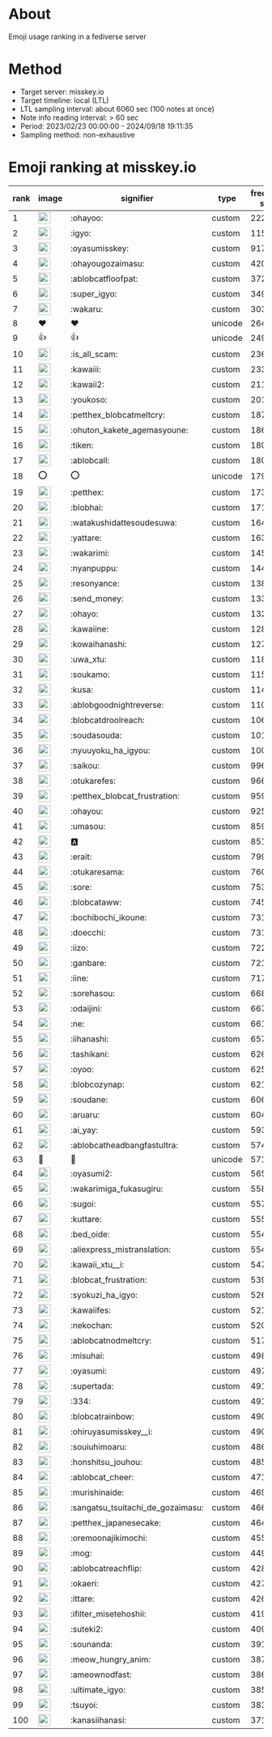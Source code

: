 # About
Emoji usage ranking in a fediverse server

# Method
- Target server: misskey.io
- Target timeline: local (LTL)
- LTL sampling interval: about 6060 sec (100 notes at once)
- Note info reading interval: > 60 sec
- Period: 2023/02/23 00:00:00 - 2024/09/18 19:11:35 
- Sampling method: non-exhaustive

# Emoji ranking at misskey.io

|rank|image|signifier|type|frequency score|
|----|----|----|----|----|
|1|<img height="24" src="https://misskey.io/emoji/ohayoo.webp">|:ohayoo:|custom|222269|
|2|<img height="24" src="https://misskey.io/emoji/igyo.webp">|:igyo:|custom|115662|
|3|<img height="24" src="https://misskey.io/emoji/oyasumisskey.webp">|:oyasumisskey:|custom|91789|
|4|<img height="24" src="https://misskey.io/emoji/ohayougozaimasu.webp">|:ohayougozaimasu:|custom|42039|
|5|<img height="24" src="https://misskey.io/emoji/ablobcatfloofpat.webp">|:ablobcatfloofpat:|custom|37288|
|6|<img height="24" src="https://misskey.io/emoji/super_igyo.webp">|:super_igyo:|custom|34937|
|7|<img height="24" src="https://misskey.io/emoji/wakaru.webp">|:wakaru:|custom|30318|
|8|❤|❤|unicode|26492|
|9|👍|👍|unicode|24973|
|10|<img height="24" src="https://misskey.io/emoji/is_all_scam.webp">|:is_all_scam:|custom|23619|
|11|<img height="24" src="https://misskey.io/emoji/kawaiii.webp">|:kawaiii:|custom|23340|
|12|<img height="24" src="https://misskey.io/emoji/kawaii2.webp">|:kawaii2:|custom|21181|
|13|<img height="24" src="https://misskey.io/emoji/youkoso.webp">|:youkoso:|custom|20113|
|14|<img height="24" src="https://misskey.io/emoji/petthex_blobcatmeltcry.webp">|:petthex_blobcatmeltcry:|custom|18709|
|15|<img height="24" src="https://misskey.io/emoji/ohuton_kakete_agemasyoune.webp">|:ohuton_kakete_agemasyoune:|custom|18670|
|16|<img height="24" src="https://misskey.io/emoji/tiken.webp">|:tiken:|custom|18020|
|17|<img height="24" src="https://misskey.io/emoji/ablobcall.webp">|:ablobcall:|custom|18019|
|18|⭕|⭕|unicode|17991|
|19|<img height="24" src="https://misskey.io/emoji/petthex.webp">|:petthex:|custom|17329|
|20|<img height="24" src="https://misskey.io/emoji/blobhai.webp">|:blobhai:|custom|17156|
|21|<img height="24" src="https://misskey.io/emoji/watakushidattesoudesuwa.webp">|:watakushidattesoudesuwa:|custom|16485|
|22|<img height="24" src="https://misskey.io/emoji/yattare.webp">|:yattare:|custom|16355|
|23|<img height="24" src="https://misskey.io/emoji/wakarimi.webp">|:wakarimi:|custom|14540|
|24|<img height="24" src="https://misskey.io/emoji/nyanpuppu.webp">|:nyanpuppu:|custom|14417|
|25|<img height="24" src="https://misskey.io/emoji/resonyance.webp">|:resonyance:|custom|13802|
|26|<img height="24" src="https://misskey.io/emoji/send_money.webp">|:send_money:|custom|13325|
|27|<img height="24" src="https://misskey.io/emoji/ohayo.webp">|:ohayo:|custom|13292|
|28|<img height="24" src="https://misskey.io/emoji/kawaiine.webp">|:kawaiine:|custom|12841|
|29|<img height="24" src="https://misskey.io/emoji/kowaihanashi.webp">|:kowaihanashi:|custom|12725|
|30|<img height="24" src="https://misskey.io/emoji/uwa_xtu.webp">|:uwa_xtu:|custom|11848|
|31|<img height="24" src="https://misskey.io/emoji/soukamo.webp">|:soukamo:|custom|11562|
|32|<img height="24" src="https://misskey.io/emoji/kusa.webp">|:kusa:|custom|11443|
|33|<img height="24" src="https://misskey.io/emoji/ablobgoodnightreverse.webp">|:ablobgoodnightreverse:|custom|11028|
|34|<img height="24" src="https://misskey.io/emoji/blobcatdroolreach.webp">|:blobcatdroolreach:|custom|10638|
|35|<img height="24" src="https://misskey.io/emoji/soudasouda.webp">|:soudasouda:|custom|10172|
|36|<img height="24" src="https://misskey.io/emoji/nyuuyoku_ha_igyou.webp">|:nyuuyoku_ha_igyou:|custom|10088|
|37|<img height="24" src="https://misskey.io/emoji/saikou.webp">|:saikou:|custom|9962|
|38|<img height="24" src="https://misskey.io/emoji/otukarefes.webp">|:otukarefes:|custom|9667|
|39|<img height="24" src="https://misskey.io/emoji/petthex_blobcat_frustration.webp">|:petthex_blobcat_frustration:|custom|9597|
|40|<img height="24" src="https://misskey.io/emoji/ohayou.webp">|:ohayou:|custom|9256|
|41|<img height="24" src="https://misskey.io/emoji/umasou.webp">|:umasou:|custom|8596|
|42|<img height="24" src="https://misskey.io/emoji/a.webp">|:a:|custom|8510|
|43|<img height="24" src="https://misskey.io/emoji/erait.webp">|:erait:|custom|7995|
|44|<img height="24" src="https://misskey.io/emoji/otukaresama.webp">|:otukaresama:|custom|7600|
|45|<img height="24" src="https://misskey.io/emoji/sore.webp">|:sore:|custom|7535|
|46|<img height="24" src="https://misskey.io/emoji/blobcataww.webp">|:blobcataww:|custom|7453|
|47|<img height="24" src="https://misskey.io/emoji/bochibochi_ikoune.webp">|:bochibochi_ikoune:|custom|7319|
|48|<img height="24" src="https://misskey.io/emoji/doecchi.webp">|:doecchi:|custom|7315|
|49|<img height="24" src="https://misskey.io/emoji/iizo.webp">|:iizo:|custom|7226|
|50|<img height="24" src="https://misskey.io/emoji/ganbare.webp">|:ganbare:|custom|7212|
|51|<img height="24" src="https://misskey.io/emoji/iine.webp">|:iine:|custom|7179|
|52|<img height="24" src="https://misskey.io/emoji/sorehasou.webp">|:sorehasou:|custom|6685|
|53|<img height="24" src="https://misskey.io/emoji/odaijini.webp">|:odaijini:|custom|6674|
|54|<img height="24" src="https://misskey.io/emoji/ne.webp">|:ne:|custom|6611|
|55|<img height="24" src="https://misskey.io/emoji/iihanashi.webp">|:iihanashi:|custom|6573|
|56|<img height="24" src="https://misskey.io/emoji/tashikani.webp">|:tashikani:|custom|6261|
|57|<img height="24" src="https://misskey.io/emoji/oyoo.webp">|:oyoo:|custom|6255|
|58|<img height="24" src="https://misskey.io/emoji/blobcozynap.webp">|:blobcozynap:|custom|6216|
|59|<img height="24" src="https://misskey.io/emoji/soudane.webp">|:soudane:|custom|6064|
|60|<img height="24" src="https://misskey.io/emoji/aruaru.webp">|:aruaru:|custom|6047|
|61|<img height="24" src="https://misskey.io/emoji/ai_yay.webp">|:ai_yay:|custom|5934|
|62|<img height="24" src="https://misskey.io/emoji/ablobcatheadbangfastultra.webp">|:ablobcatheadbangfastultra:|custom|5748|
|63|🎉|🎉|unicode|5710|
|64|<img height="24" src="https://misskey.io/emoji/oyasumi2.webp">|:oyasumi2:|custom|5651|
|65|<img height="24" src="https://misskey.io/emoji/wakarimiga_fukasugiru.webp">|:wakarimiga_fukasugiru:|custom|5580|
|66|<img height="24" src="https://misskey.io/emoji/sugoi.webp">|:sugoi:|custom|5571|
|67|<img height="24" src="https://misskey.io/emoji/kuttare.webp">|:kuttare:|custom|5550|
|68|<img height="24" src="https://misskey.io/emoji/bed_oide.webp">|:bed_oide:|custom|5548|
|69|<img height="24" src="https://misskey.io/emoji/aliexpress_mistranslation.webp">|:aliexpress_mistranslation:|custom|5541|
|70|<img height="24" src="https://misskey.io/emoji/kawaii_xtu__i.webp">|:kawaii_xtu__i:|custom|5477|
|71|<img height="24" src="https://misskey.io/emoji/blobcat_frustration.webp">|:blobcat_frustration:|custom|5393|
|72|<img height="24" src="https://misskey.io/emoji/syokuzi_ha_igyo.webp">|:syokuzi_ha_igyo:|custom|5262|
|73|<img height="24" src="https://misskey.io/emoji/kawaiifes.webp">|:kawaiifes:|custom|5216|
|74|<img height="24" src="https://misskey.io/emoji/nekochan.webp">|:nekochan:|custom|5208|
|75|<img height="24" src="https://misskey.io/emoji/ablobcatnodmeltcry.webp">|:ablobcatnodmeltcry:|custom|5170|
|76|<img height="24" src="https://misskey.io/emoji/misuhai.webp">|:misuhai:|custom|4980|
|77|<img height="24" src="https://misskey.io/emoji/oyasumi.webp">|:oyasumi:|custom|4973|
|78|<img height="24" src="https://misskey.io/emoji/supertada.webp">|:supertada:|custom|4917|
|79|<img height="24" src="https://misskey.io/emoji/334.webp">|:334:|custom|4911|
|80|<img height="24" src="https://misskey.io/emoji/blobcatrainbow.webp">|:blobcatrainbow:|custom|4905|
|81|<img height="24" src="https://misskey.io/emoji/ohiruyasumisskey__i.webp">|:ohiruyasumisskey__i:|custom|4903|
|82|<img height="24" src="https://misskey.io/emoji/souiuhimoaru.webp">|:souiuhimoaru:|custom|4868|
|83|<img height="24" src="https://misskey.io/emoji/honshitsu_jouhou.webp">|:honshitsu_jouhou:|custom|4857|
|84|<img height="24" src="https://misskey.io/emoji/ablobcat_cheer.webp">|:ablobcat_cheer:|custom|4717|
|85|<img height="24" src="https://misskey.io/emoji/murishinaide.webp">|:murishinaide:|custom|4698|
|86|<img height="24" src="https://misskey.io/emoji/sangatsu_tsuitachi_de_gozaimasu.webp">|:sangatsu_tsuitachi_de_gozaimasu:|custom|4662|
|87|<img height="24" src="https://misskey.io/emoji/petthex_japanesecake.webp">|:petthex_japanesecake:|custom|4643|
|88|<img height="24" src="https://misskey.io/emoji/oremoonajikimochi.webp">|:oremoonajikimochi:|custom|4554|
|89|<img height="24" src="https://misskey.io/emoji/mog.webp">|:mog:|custom|4495|
|90|<img height="24" src="https://misskey.io/emoji/ablobcatreachflip.webp">|:ablobcatreachflip:|custom|4280|
|91|<img height="24" src="https://misskey.io/emoji/okaeri.webp">|:okaeri:|custom|4279|
|92|<img height="24" src="https://misskey.io/emoji/ittare.webp">|:ittare:|custom|4263|
|93|<img height="24" src="https://misskey.io/emoji/ifilter_misetehoshii.webp">|:ifilter_misetehoshii:|custom|4193|
|94|<img height="24" src="https://misskey.io/emoji/suteki2.webp">|:suteki2:|custom|4097|
|95|<img height="24" src="https://misskey.io/emoji/sounanda.webp">|:sounanda:|custom|3919|
|96|<img height="24" src="https://misskey.io/emoji/meow_hungry_anim.webp">|:meow_hungry_anim:|custom|3877|
|97|<img height="24" src="https://misskey.io/emoji/ameownodfast.webp">|:ameownodfast:|custom|3864|
|98|<img height="24" src="https://misskey.io/emoji/ultimate_igyo.webp">|:ultimate_igyo:|custom|3859|
|99|<img height="24" src="https://misskey.io/emoji/tsuyoi.webp">|:tsuyoi:|custom|3838|
|100|<img height="24" src="https://misskey.io/emoji/kanasiihanasi.webp">|:kanasiihanasi:|custom|3712|
